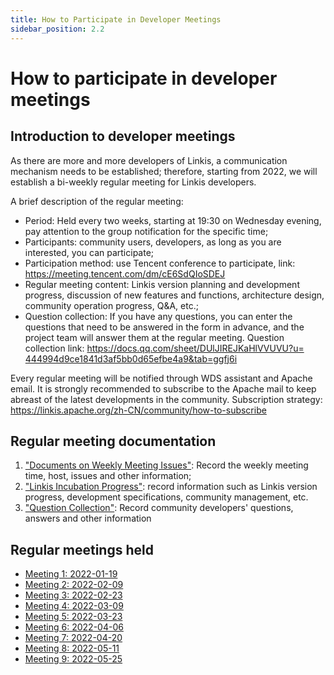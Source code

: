 ```yaml
---
title: How to Participate in Developer Meetings
sidebar_position: 2.2
---
```


# How to participate in developer meetings

## Introduction to developer meetings

As there are more and more developers of Linkis, a communication mechanism needs to be established; therefore, starting from 2022, we will establish a bi-weekly regular meeting for Linkis developers.

A brief description of the regular meeting:

- Period: Held every two weeks, starting at 19:30 on Wednesday evening, pay attention to the group notification for the specific time;
- Participants: community users, developers, as long as you are interested, you can participate;
- Participation method: use Tencent conference to participate, link: <https://meeting.tencent.com/dm/cE6SdQIoSDEJ>
- Regular meeting content: Linkis version planning and development progress, discussion of new features and functions, architecture design, community operation progress, Q&A, etc.;
- Question collection: If you have any questions, you can enter the questions that need to be answered in the form in advance, and the project team will answer them at the regular meeting. Question collection link: [https://docs.qq.com/sheet/DUlJIREJKaHlVVUVU?u= 444994d9ce1841d3af5bb0d65efbe4a9&tab=ggfj6i](https://docs.qq.com/sheet/DUlJIREJKaHlVVUVU?u=444994d9ce1841d3af5bb0d65efbe4a9&tab=ggfj6i)

Every regular meeting will be notified through WDS assistant and Apache email.
It is strongly recommended to subscribe to the Apache mail to keep abreast of the latest developments in the community. Subscription strategy: <https://linkis.apache.org/zh-CN/community/how-to-subscribe>

## Regular meeting documentation

1. ["Documents on Weekly Meeting Issues"](https://docs.qq.com/doc/DZkFFbHVWc3F2V3N3?u=444994d9ce1841d3af5bb0d65efbe4a9): Record the weekly meeting time, host, issues and other information;
2. ["Linkis Incubation Progress"](https://docs.qq.com/sheet/DSFJyTld3Y0JGeU54?u=444994d9ce1841d3af5bb0d65efbe4a9&tab=uf5xax): record information such as Linkis version progress, development specifications, community management, etc.
3. ["Question Collection"](https://docs.qq.com/sheet/DUlJIREJKaHlVVUVU?u=444994d9ce1841d3af5bb0d65efbe4a9&tab=ggfj6i): Record community developers' questions, answers and other information

## Regular meetings held

- [Meeting 1: 2022-01-19](https://github.com/apache/incubator-linkis/issues/2106#issuecomment-1124810585)
- [Meeting 2: 2022-02-09](https://github.com/apache/incubator-linkis/issues/2106#issuecomment-1124810803)
- [Meeting 3: 2022-02-23](https://github.com/apache/incubator-linkis/issues/2106#issuecomment-1124810948)
- [Meeting 4: 2022-03-09](https://github.com/apache/incubator-linkis/issues/2106#issuecomment-1124812549)
- [Meeting 5: 2022-03-23](https://github.com/apache/incubator-linkis/issues/2106#issuecomment-1124812700)
- [Meeting 6: 2022-04-06](https://github.com/apache/incubator-linkis/issues/2106#issuecomment-1124813196)
- [Meeting 7: 2022-04-20](https://github.com/apache/incubator-linkis/issues/2106#issuecomment-1124813537)
- [Meeting 8: 2022-05-11](https://github.com/apache/incubator-linkis/issues/2106#issuecomment-1124813976)
- [Meeting 9: 2022-05-25](https://github.com/apache/incubator-linkis/issues/2106#issuecomment-1139226462)
